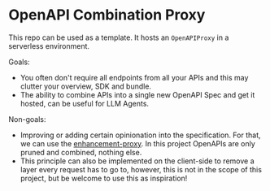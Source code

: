 # OpenAPI Combination Proxy

This repo can be used as a template. It hosts an `OpenAPIProxy` in a serverless environment.

Goals:

- You often don't require all endpoints from all your APIs and this may clutter your overview, SDK and bundle.
- The ability to combine APIs into a single new OpenAPI Spec and get it hosted, can be useful for LLM Agents.

Non-goals:

- Improving or adding certain opinionation into the specification. For that, we can use the [enhancement-proxy](https://github.com/CodeFromAnywhere/openapi-enhancement-proxy-next). In this project OpenAPIs are only pruned and combined, nothing else.
- This principle can also be implemented on the client-side to remove a layer every request has to go to, however, this is not in the scope of this project, but be welcome to use this as inspiration!
